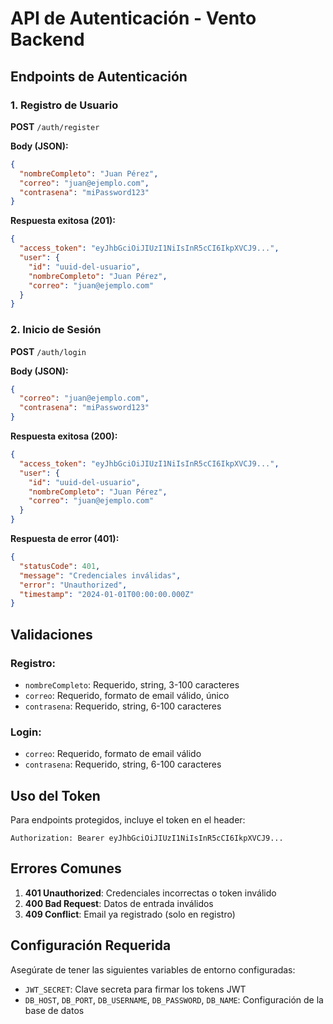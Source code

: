 # API de Autenticación - Vento Backend

## Endpoints de Autenticación

### 1. Registro de Usuario
**POST** `/auth/register`

**Body (JSON):**
```json
{
  "nombreCompleto": "Juan Pérez",
  "correo": "juan@ejemplo.com",
  "contrasena": "miPassword123"
}
```

**Respuesta exitosa (201):**
```json
{
  "access_token": "eyJhbGciOiJIUzI1NiIsInR5cCI6IkpXVCJ9...",
  "user": {
    "id": "uuid-del-usuario",
    "nombreCompleto": "Juan Pérez",
    "correo": "juan@ejemplo.com"
  }
}
```

### 2. Inicio de Sesión
**POST** `/auth/login`

**Body (JSON):**
```json
{
  "correo": "juan@ejemplo.com",
  "contrasena": "miPassword123"
}
```

**Respuesta exitosa (200):**
```json
{
  "access_token": "eyJhbGciOiJIUzI1NiIsInR5cCI6IkpXVCJ9...",
  "user": {
    "id": "uuid-del-usuario",
    "nombreCompleto": "Juan Pérez",
    "correo": "juan@ejemplo.com"
  }
}
```

**Respuesta de error (401):**
```json
{
  "statusCode": 401,
  "message": "Credenciales inválidas",
  "error": "Unauthorized",
  "timestamp": "2024-01-01T00:00:00.000Z"
}
```

## Validaciones

### Registro:
- `nombreCompleto`: Requerido, string, 3-100 caracteres
- `correo`: Requerido, formato de email válido, único
- `contrasena`: Requerido, string, 6-100 caracteres

### Login:
- `correo`: Requerido, formato de email válido
- `contrasena`: Requerido, string, 6-100 caracteres

## Uso del Token

Para endpoints protegidos, incluye el token en el header:
```
Authorization: Bearer eyJhbGciOiJIUzI1NiIsInR5cCI6IkpXVCJ9...
```

## Errores Comunes

1. **401 Unauthorized**: Credenciales incorrectas o token inválido
2. **400 Bad Request**: Datos de entrada inválidos
3. **409 Conflict**: Email ya registrado (solo en registro)

## Configuración Requerida

Asegúrate de tener las siguientes variables de entorno configuradas:
- `JWT_SECRET`: Clave secreta para firmar los tokens JWT
- `DB_HOST`, `DB_PORT`, `DB_USERNAME`, `DB_PASSWORD`, `DB_NAME`: Configuración de la base de datos